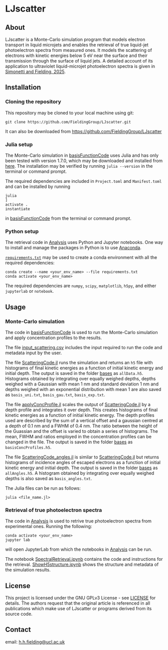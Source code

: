 # LJscatter

## About

LJscatter is a Monte-Carlo simulation program that models electron transport in liquid microjets and enables the retrieval of true liquid-jet photoelectron spectra from measured ones. It models the scattering of electrons with kinetic energies below 5 eV near the surface and their transmission through the surface of liquid jets. A detailed account of its application to ultraviolet liquid-microjet photoelectron spectra is given in [Simonetti and Fielding, 2025](https://doi.org/10.26434/chemrxiv-2025-1hvbm).



## Installation

### Cloning the repository
This repository may be cloned to your local machine using git:

```
git clone https://github.com/FieldingGroup/LJscatter.git
```

It can also be downloaded from <https://github.com/FieldingGroup/LJscatter>


### Julia setup
The Monte-Carlo simulation in [basisFunctionCode](basisFunctionCode) uses Julia and has only been tested with version 1.7.0, which may be downloaded and installed from [here](https://julialang.org/downloads/oldreleases/).
The installation may be verified by running `julia --version` in the terminal or command prompt.

The required dependencies are included in `Project.toml` and `Manifest.toml` and can be installed by running 

```
julia
]
activate .
instantiate
```
in [basisFunctionCode](basisFunctionCode) from the terminal or command prompt.


### Python setup

The retrieval code in [Analysis](Analysis) uses Python and Jupyter notebooks. One way to install and manage the packages in Python is to use [Anaconda](https://www.anaconda.com/download/success).

[`requirements.txt`](Analysis/requirements.txt) may be used to create a conda environment with all the required dependencies: 

```
conda create --name <your_env_name> --file requirements.txt
conda activate <your_env_name>
```

The required dependencies are `numpy`, `scipy`, `matplotlib`, `h5py`, and either `jupyterlab` or `notebook`.

## Usage

### Monte-Carlo simulation

The code in [basisFunctionCode](basisFunctionCode) is used to run the Monte-Carlo simulation and apply concentration profiles to the results.

The file [input_scattering.csv](basisFunctionCode\input_scattering.csv) includes the input required to run the code and metadata input by the user.

The file [ScatteringCode.jl](basisFunctionCode\ScatteringCode.jl) runs the simulation and returns an `h5` file with histograms of final kinetic energies as a function of initial kinetic energy and initial depth. The output is saved in the folder [bases](basisFunctionCode\bases) as `allData.h5`. Histograms obtained by integrating over equally weighed depths, depths weighed with a Gaussian with mean 1 nm and standard deviation 1 nm and depths weighed with an exponential distribution with mean 1 are also saved as `basis_uni.txt`, `basis_gau.txt`, `basis_exp.txt`.

The file [applyConcProfile.jl](basisFunctionCode\applyConcProfile.jl) scales the  output of [ScatteringCode.jl](basisFunctionCode\ScatteringCode.jl) by a depth profile and integrates it over depth. This creates histograms of final kinetic energies as a function of initial kinetic energy. The depth profiles used are described by the sum of a vertical offset and a gaussian centred at a depth of 0.1 nm and a FWHM of 0.4 nm. The ratio between the height of the Guassian and the offset is varied to obtain a series of histograms. The mean, FWHM and ratios employed in the concentration profiles can be changed in the file. The output is saved in the folder [bases](basisFunctionCode\bases) as `basisConcProfiles.h5`.

The file [ScatteringCode_angles.jl](basisFunctionCode\ScatteringCode_angles.jl) is similar to [ScatteringCode.jl](basisFunctionCode\ScatteringCode.jl) but returns histograms of incidence angles of escaped electrons as a function of initial kinetic energy and initial depth. The output is saved in the folder [bases](basisFunctionCode\bases) as `allAngles.h5`. A histogram obtained by integrating over equally weighed depths is also saved as `basis_angles.txt`.

The Julia files can be run as follows:

```
julia <file_name.jl>
```

### Retrieval of true photoelectron spectra

The code in [Analysis](Analysis) is used to retrive true photoelectron spectra from experimental ones. Running the following:

```
conda activate <your_env_name>
jupyter lab
```

will open JupyterLab from which the notebooks in [Analysis](Analysis) can be run.

The notebook [SpectralRetrieval.ipynb](Analysis\SpectralRetrieval.ipynb) contains the code and instructions for the retrieval. [ShowH5structure.ipynb](Analysis\ShowH5structure.ipynb) shows the structure and metadata of the simulation results.

## License

This project is licensed under the GNU GPLv3 License - see [LICENSE](LICENSE) for details. The authors request that the original article is referenced in all publications which make use of LJscatter or programs derived from its source code.

## Contact

email: h.h.fielding@ucl.ac.uk

